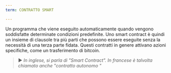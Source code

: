 ```yaml
---
term: CONTRATTO SMART

---
```

Un programma che viene eseguito automaticamente quando vengono soddisfatte determinate condizioni predefinite. Uno smart contract è quindi un insieme di clausole tra più parti che possono essere eseguite senza la necessità di una terza parte fidata. Questi contratti in genere attivano azioni specifiche, come un trasferimento di bitcoin.

> ► *In inglese, si parla di "Smart Contract". In francese è talvolta chiamato anche "contratto autonomo "*